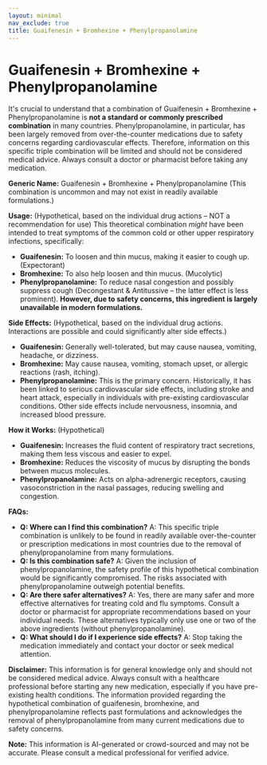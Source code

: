 ```yaml
---
layout: minimal
nav_exclude: true
title: Guaifenesin + Bromhexine + Phenylpropanolamine
---
```


# Guaifenesin + Bromhexine + Phenylpropanolamine

It's crucial to understand that a combination of Guaifenesin + Bromhexine + Phenylpropanolamine is **not a standard or commonly prescribed combination** in many countries.  Phenylpropanolamine, in particular, has been largely removed from over-the-counter medications due to safety concerns regarding cardiovascular effects.  Therefore, information on this specific triple combination will be limited and should not be considered medical advice.  Always consult a doctor or pharmacist before taking any medication.


**Generic Name:** Guaifenesin + Bromhexine + Phenylpropanolamine (This combination is uncommon and may not exist in readily available formulations.)

**Usage:** (Hypothetical, based on the individual drug actions – NOT a recommendation for use)  This theoretical combination *might* have been intended to treat symptoms of the common cold or other upper respiratory infections, specifically:

* **Guaifenesin:** To loosen and thin mucus, making it easier to cough up. (Expectorant)
* **Bromhexine:** To also help loosen and thin mucus. (Mucolytic)
* **Phenylpropanolamine:** To reduce nasal congestion and possibly suppress cough (Decongestant & Antitussive – the latter effect is less prominent).  **However, due to safety concerns, this ingredient is largely unavailable in modern formulations.**


**Side Effects:**  (Hypothetical, based on the individual drug actions.  Interactions are possible and could significantly alter side effects.)

* **Guaifenesin:** Generally well-tolerated, but may cause nausea, vomiting, headache, or dizziness.
* **Bromhexine:**  May cause nausea, vomiting, stomach upset, or allergic reactions (rash, itching).
* **Phenylpropanolamine:**  This is the primary concern.  Historically, it has been linked to serious cardiovascular side effects, including stroke and heart attack, especially in individuals with pre-existing cardiovascular conditions.  Other side effects include nervousness, insomnia, and increased blood pressure.


**How it Works:** (Hypothetical)

* **Guaifenesin:** Increases the fluid content of respiratory tract secretions, making them less viscous and easier to expel.
* **Bromhexine:**  Reduces the viscosity of mucus by disrupting the bonds between mucus molecules.
* **Phenylpropanolamine:**  Acts on alpha-adrenergic receptors, causing vasoconstriction in the nasal passages, reducing swelling and congestion.


**FAQs:**

* **Q: Where can I find this combination?** A:  This specific triple combination is unlikely to be found in readily available over-the-counter or prescription medications in most countries due to the removal of phenylpropanolamine from many formulations.
* **Q: Is this combination safe?** A:  Given the inclusion of phenylpropanolamine, the safety profile of this hypothetical combination would be significantly compromised.  The risks associated with phenylpropanolamine outweigh potential benefits.
* **Q: Are there safer alternatives?** A: Yes, there are many safer and more effective alternatives for treating cold and flu symptoms.  Consult a doctor or pharmacist for appropriate recommendations based on your individual needs.  These alternatives typically only use one or two of the above ingredients (without phenylpropanolamine).
* **Q: What should I do if I experience side effects?** A: Stop taking the medication immediately and contact your doctor or seek medical attention.


**Disclaimer:** This information is for general knowledge only and should not be considered medical advice.  Always consult with a healthcare professional before starting any new medication, especially if you have pre-existing health conditions.  The information provided regarding the hypothetical combination of guaifenesin, bromhexine, and phenylpropanolamine reflects past formulations and acknowledges the removal of phenylpropanolamine from many current medications due to safety concerns.


**Note:** This information is AI-generated or crowd-sourced and may not be accurate. Please consult a medical professional for verified advice.